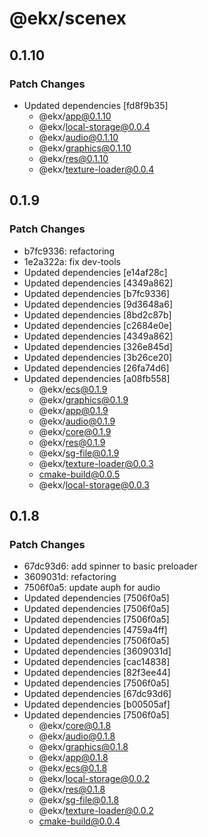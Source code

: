 # @ekx/scenex

## 0.1.10

### Patch Changes

- Updated dependencies [fd8f9b35]
  - @ekx/app@0.1.10
  - @ekx/local-storage@0.0.4
  - @ekx/audio@0.1.10
  - @ekx/graphics@0.1.10
  - @ekx/res@0.1.10
  - @ekx/texture-loader@0.0.4

## 0.1.9

### Patch Changes

- b7fc9336: refactoring
- 1e2a322a: fix dev-tools
- Updated dependencies [e14af28c]
- Updated dependencies [4349a862]
- Updated dependencies [b7fc9336]
- Updated dependencies [9d3648a6]
- Updated dependencies [8bd2c87b]
- Updated dependencies [c2684e0e]
- Updated dependencies [4349a862]
- Updated dependencies [326e845d]
- Updated dependencies [3b26ce20]
- Updated dependencies [26fa74d6]
- Updated dependencies [a08fb558]
  - @ekx/ecs@0.1.9
  - @ekx/graphics@0.1.9
  - @ekx/app@0.1.9
  - @ekx/audio@0.1.9
  - @ekx/core@0.1.9
  - @ekx/res@0.1.9
  - @ekx/sg-file@0.1.9
  - @ekx/texture-loader@0.0.3
  - cmake-build@0.0.5
  - @ekx/local-storage@0.0.3

## 0.1.8

### Patch Changes

- 67dc93d6: add spinner to basic preloader
- 3609031d: refactoring
- 7506f0a5: update auph for audio
- Updated dependencies [7506f0a5]
- Updated dependencies [7506f0a5]
- Updated dependencies [7506f0a5]
- Updated dependencies [4759a4ff]
- Updated dependencies [7506f0a5]
- Updated dependencies [3609031d]
- Updated dependencies [cac14838]
- Updated dependencies [82f3ee44]
- Updated dependencies [7506f0a5]
- Updated dependencies [67dc93d6]
- Updated dependencies [b00505af]
- Updated dependencies [7506f0a5]
  - @ekx/core@0.1.8
  - @ekx/audio@0.1.8
  - @ekx/graphics@0.1.8
  - @ekx/app@0.1.8
  - @ekx/ecs@0.1.8
  - @ekx/local-storage@0.0.2
  - @ekx/res@0.1.8
  - @ekx/sg-file@0.1.8
  - @ekx/texture-loader@0.0.2
  - cmake-build@0.0.4
